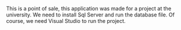 This is a point of sale, this application was made for a project at the university.
We need to install Sql Server and run the database file.
Of course, we need Visual Studio to run the project.
